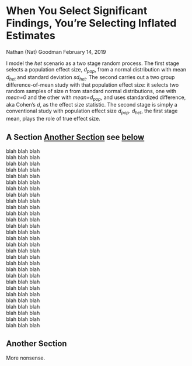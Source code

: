 When You Select Significant Findings, You’re Selecting Inflated Estimates
================
Nathan (Nat) Goodman
February 14, 2019

I model the *het* scenario as a two stage random process. The first stage selects a population effect size, *d<sub>pop</sub>*, from a normal distribution with mean *d<sub>het</sub>* and standard deviation *sd<sub>het</sub>*. The second carries out a two group difference-of-mean study with that population effect size: it selects two random samples of size *n* from standard normal distributions, one with *mean=0* and the other with *mean=d<sub>pop</sub>*, and uses standardized difference, aka Cohen’s *d*, as the effect size statistic. The second stage is simply a conventional study with population effect size *d<sub>pop</sub>*. *d<sub>het</sub>*, the first stage mean, plays the role of true effect size.

A Section [Another Section](#xxx) see [below](#xxx)
---------------------------------------------------

blah blah blah<br/> blah blah blah<br/> blah blah blah<br/> blah blah blah<br/> blah blah blah<br/> blah blah blah<br/> blah blah blah<br/> blah blah blah<br/> blah blah blah<br/> blah blah blah<br/> blah blah blah<br/> blah blah blah<br/> blah blah blah<br/> blah blah blah<br/> blah blah blah<br/> blah blah blah<br/> blah blah blah<br/> blah blah blah<br/> blah blah blah<br/> blah blah blah<br/> blah blah blah<br/> blah blah blah<br/> blah blah blah<br/> blah blah blah<br/> blah blah blah<br/> blah blah blah<br/> blah blah blah<br/> blah blah blah<br/> blah blah blah<br/>

Another Section
---------------

More nonsense.
